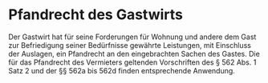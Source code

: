 # Pfandrecht des Gastwirts

Der Gastwirt hat für seine Forderungen für Wohnung und andere dem Gast zur Befriedigung seiner Bedürfnisse gewährte Leistungen, mit Einschluss der Auslagen, ein Pfandrecht an den eingebrachten Sachen des Gastes. Die für das Pfandrecht des Vermieters geltenden Vorschriften des § 562 Abs. 1 Satz 2 und der §§ 562a bis 562d finden entsprechende Anwendung.